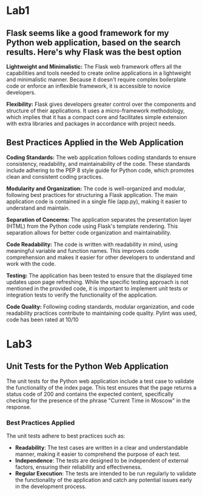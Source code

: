 # Lab1

## Flask seems like a good framework for my Python web application, based on the search results. Here's why Flask was the best option

**Lightweight and Minimalistic:** The Flask web framework offers all the capabilities and tools needed to create online applications in a lightweight and minimalistic manner. Because it doesn't require complex boilerplate code or enforce an inflexible framework, it is accessible to novice developers.

**Flexibility:** Flask gives developers greater control over the components and structure of their applications. It uses a micro-framework methodology, which implies that it has a compact core and facilitates simple extension with extra libraries and packages in accordance with project needs.

## Best Practices Applied in the Web Application

**Coding Standards:** The web application follows coding standards to ensure consistency, readability, and maintainability of the code. These standards include adhering to the PEP 8 style guide for Python code, which promotes clean and consistent coding practices.

**Modularity and Organization:** The code is well-organized and modular, following best practices for structuring a Flask application. The main application code is contained in a single file (app.py), making it easier to understand and maintain.

**Separation of Concerns:** The application separates the presentation layer (HTML) from the Python code using Flask's template rendering. This separation allows for better code organization and maintainability.

**Code Readability:** The code is written with readability in mind, using meaningful variable and function names. This improves code comprehension and makes it easier for other developers to understand and work with the code.

**Testing:** The application has been tested to ensure that the displayed time updates upon page refreshing. While the specific testing approach is not mentioned in the provided code, it is important to implement unit tests or integration tests to verify the functionality of the application.

**Code Quality:** Following coding standards, modular organization, and code readability practices contribute to maintaining code quality. Pylint was used, code has been rated at 10/10

# Lab3

## Unit Tests for the Python Web Application
The unit tests for the Python web application include a test case to validate the functionality of the index page. This test ensures that the page returns a status code of 200 and contains the expected content, specifically checking for the presence of the phrase "Current Time in Moscow" in the response.

### Best Practices Applied
The unit tests adhere to best practices such as:
- **Readability**: The test cases are written in a clear and understandable manner, making it easier to comprehend the purpose of each test.
- **Independence**: The tests are designed to be independent of external factors, ensuring their reliability and effectiveness.
- **Regular Execution**: The tests are intended to be run regularly to validate the functionality of the application and catch any potential issues early in the development process.

